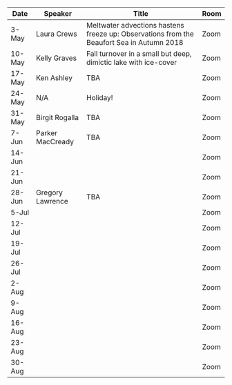 Date  |  Speaker                                            |  Title                                                                                                |  Room
---------|-----------------------------------------------------|---------------------------------------------------------------------------------------------------------------------|------
3-May   |  Laura Crews                                             |  Meltwater advections hastens freeze up: Observations from the Beaufort Sea in Autumn 2018                                                                                           |  Zoom
10-May   |  Kelly Graves                                             |  Fall turnover in a small but deep, dimictic lake with ice-cover                                                                                          |  Zoom
17-May   | Ken Ashley                                             |  TBA                                                                                          |  Zoom
24-May   |  N/A                                             |  Holiday!                                                                                           |  Zoom
31-May   |  Birgit Rogalla                                             |  TBA                                                                                           |  Zoom
7-Jun   |  Parker MacCready                                             |  TBA                                                                                           |  Zoom
14-Jun   |  <!--Speaker  here -->                                             |  <!--Title here-->                                                                                           |  Zoom
21-Jun   |  <!--Speaker  here -->                                             |  <!--Title here-->                                                                                           |  Zoom
28-Jun   |  Gregory Lawrence                                             |  TBA                                                                                           |  Zoom
5-Jul   |  <!--Speaker  here -->                                             |  <!--Title here-->                                                                                           |  Zoom
12-Jul   |  <!--Speaker  here -->                                             |  <!--Title here-->                                                                                           |  Zoom
19-Jul   |  <!--Speaker  here -->                                             |  <!--Title here-->                                                                                           |  Zoom
26-Jul   |  <!--Speaker  here -->                                             |  <!--Title here-->                                                                                           |  Zoom
2-Aug   |  <!--Speaker  here -->                                             |  <!--Title here-->                                                                                           |  Zoom
9-Aug   |  <!--Speaker  here -->                                             |  <!--Title here-->                                                                                           |  Zoom
16-Aug   |  <!--Speaker  here -->                                             |  <!--Title here-->                                                                                           |  Zoom
23-Aug   |  <!--Speaker  here -->                                             |  <!--Title here-->                                                                                           |  Zoom
30-Aug   |  <!--Speaker  here -->                                             |  <!--Title here-->                                                                                           |  Zoom
